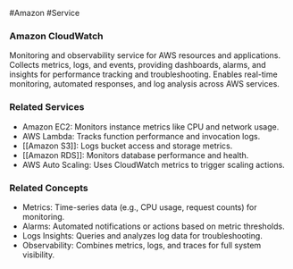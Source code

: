 #Amazon #Service 
### Amazon CloudWatch

Monitoring and observability service for AWS resources and applications. Collects metrics, logs, and events, providing dashboards, alarms, and insights for performance tracking and troubleshooting. Enables real-time monitoring, automated responses, and log analysis across AWS services.

### Related Services

- Amazon EC2: Monitors instance metrics like CPU and network usage.
- AWS Lambda: Tracks function performance and invocation logs.
- [[Amazon S3]]: Logs bucket access and storage metrics.
- [[Amazon RDS]]: Monitors database performance and health.
- AWS Auto Scaling: Uses CloudWatch metrics to trigger scaling actions.

### Related Concepts

- Metrics: Time-series data (e.g., CPU usage, request counts) for monitoring.
- Alarms: Automated notifications or actions based on metric thresholds.
- Logs Insights: Queries and analyzes log data for troubleshooting.
- Observability: Combines metrics, logs, and traces for full system visibility.